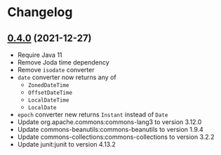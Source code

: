 # Changelog

## [0.4.0](https://github.com/jazdw/rql-parser/tree/v0.4.0) (2021-12-27)

* Require Java 11
* Remove Joda time dependency
* Remove `isodate` converter
* `date` converter now returns any of
  * `ZonedDateTime`
  * `OffsetDateTime`
  * `LocalDateTime`
  * `LocalDate`
* `epoch` converter new returns `Instant` instead of `Date`
* Update org.apache.commons:commons-lang3 to version 3.12.0
* Update commons-beanutils:commons-beanutils to version 1.9.4
* Update commons-collections:commons-collections to version 3.2.2
* Update junit:junit to version 4.13.2